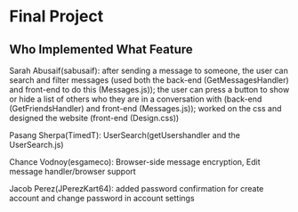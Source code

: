 # Final Project

## Who Implemented What Feature

Sarah Abusaif(sabusaif): after sending a message to someone, the user can search and filter messages (used both the back-end (GetMessagesHandler) and front-end to do this (Messages.js)); the user can press a button to show or hide a list of others who they are in a conversation with (back-end (GetFriendsHandler) and front-end (Messages.js)); worked on the css and designed the website (front-end (Design.css))

Pasang Sherpa(TimedT): UserSearch(getUsershandler and the UserSearch.js) 

Chance Vodnoy(esgameco): Browser-side message encryption, Edit message handler/browser support

Jacob Perez(JPerezKart64): added password confirmation for create account and change password in account settings
